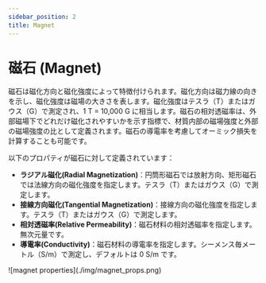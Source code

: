 ```yaml
---
sidebar_position: 2
title: Magnet
---
```

# 磁石 (Magnet)
磁石は磁化方向と磁化強度によって特徴付けられます。磁化方向は磁力線の向きを示し、磁化強度は磁場の大きさを表します。磁化強度はテスラ（T）またはガウス（G）で測定され、1 T = 10,000 G に相当します。磁石の相対透磁率は、外部磁場下でどれだけ磁化されやすいかを示す指標で、材質内部の磁場強度と外部の磁場強度の比として定義されます。磁石の導電率を考慮してオーミック損失を計算することも可能です。

以下のプロパティが磁石に対して定義されています：
- **ラジアル磁化(Radial Magnetization)**：円筒形磁石では放射方向、矩形磁石では法線方向の磁化強度を指定します。テスラ（T）またはガウス（G）で測定します。  
- **接線方向磁化(Tangential Magnetization)**：接線方向の磁化強度を指定します。テスラ（T）またはガウス（G）で測定します。  
- **相対透磁率(Relative Permeability)**：磁石材料の相対透磁率を指定します。無次元量です。  
- **導電率(Conductivity)**：磁石材料の導電率を指定します。シーメンス毎メートル（S/m）で測定し、デフォルトは 0 S/m です。

<p class="ems">![magnet properties](./img/magnet_props.png)</p>
